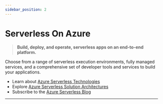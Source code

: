 ```yaml
---
sidebar_position: 2
---
```


# Serverless On Azure

> **Build, deploy, and operate, serverless apps on an end-to-end platform.**

Choose from a range of serverless execution environments, fully managed services, and a comprehensive set of developer tools and services to build your applications. 

 * Learn about [Azure Serverless Technologies](https://azure.microsoft.com/solutions/serverless/?WT.mc_id=javascript-99907-ninarasi)
 * Explore [Azure Serverless Solution Architectures](https://azure.microsoft.com/solutions/serverless/#solution-architectures?WT.mc_id=javascript-99907-ninarasi) 
 * Subscribe to the [Azure Serverless Blog](https://azure.microsoft.com/blog/topics/serverless/?WT.mc_id=javascript-99907-ninarasi)
 
---